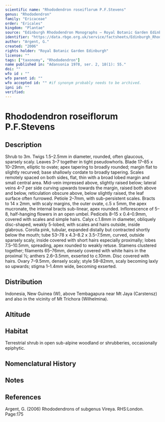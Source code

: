 ```yaml
---
scientific name: "Rhododendron roseiflorum P.F.Stevens"
genus: "Rhododendron"
family: "Ericaceae"
order: "Ericales"
kingdom: "Plantae"
source: "Edinburgh Rhododendron Monographs – Royal Botanic Garden Edinburgh"
identifier: "https://data.rbge.org.uk/service/factsheets/Edinburgh_Rhododendron_Monographs.xhtml"
author: "Argent, G."
created: "2006"
rights holder: "Royal Botanic Garden Edinburgh"
license: ""
tags: ["taxonomy", "Rhododendron"]
name published in: "Adansonia 1978, ser. 2, 18(1): 55."
doi: ""
wfo id : ""
wfo parent id: ""
wfo accepted id: "" #if synonym probably needs to be archived.                      
ipni id: ""
verified:
---
```


                       

# Rhododendron roseiflorum P.F.Stevens

## Description
Shrub to 3m. Twigs 1.5–2.5mm in diameter, rounded, often glaucous, sparsely scaly. Leaves 3–7 together in tight pseudowhorls. Blade 17–85 x 10–29mm, elliptic to ovate; apex tapering to broadly rounded; margin flat to slightly recurved; base shallowly cordate to broadly tapering. Scales remotely spaced on both sides, flat, thin with a broad lobed margin and small central area. Mid-vein impressed above, slightly raised below; lateral veins 4–7 per side curving upwards towards the margin, raised both above and below, reticulation obscure above, below slightly raised, the leaf surface often furrowed. Petiole 2–7mm, with sub-persistent scales. Bracts to 14 x 2mm, with scaly margins, the outer ovate, c.5 x 5mm, the apex mucronate, the internal bracts sub-linear, apex rounded. Inflorescence of 5–8, half-hanging flowers in an open umbel. Pedicels 8–15 x 0.4–0.9mm, covered with scales and simple hairs. Calyx c.1.8mm in diameter, obliquely disc-shaped, weakly 5-lobed, with scales and hairs outside, inside glabrous. Corolla pink, tubular, expanded distally but contracted shortly below the mouth; tube 53–78 x 4.3–8.2 x 3.5–7.5mm, curved, outside sparsely scaly, inside covered with short hairs especially proximally; lobes 7.5–10.5mm, spreading, apex rounded to weakly retuse. Stamens clustered together; filaments 65–76mm, densely covered with white hairs in the proximal ½; anthers 2.6–3.5mm, exserted to c.10mm. Disc covered with hairs. Ovary 7–9.5mm, densely scaly; style 58–82mm, scaly becoming laxly so upwards; stigma 1–1.4mm wide, becoming exserted.

## Distribution
Indonesia, New Guinea (W), above Tembagapura near Mt Jaya (Carstensz) and also in the vicinity of Mt Trichora (Wilhelmina).

## Altitude


## Habitat
Terrestrial shrub in open sub-alpine woodland or shrubberies, occasionally epiphytic.

## Nomenclatural History

                       
## Notes


## References

Argent, G. (2006) Rhododendrons of subgenus Vireya. RHS:London. Page:175
